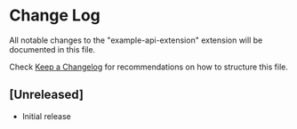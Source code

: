 # Change Log

All notable changes to the "example-api-extension" extension will be documented in this file.

Check [Keep a Changelog](http://keepachangelog.com/) for recommendations on how to structure this file.

## [Unreleased]

- Initial release